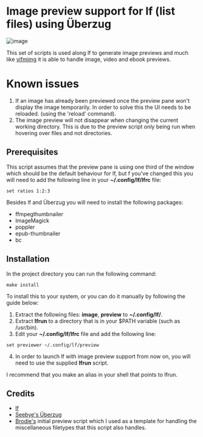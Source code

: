 # Image preview support for lf (list files) using Überzug

![image](https://raw.githubusercontent.com/cirala/lfimg/master/screenshot.png)

This set of scripts is used along lf to generate image previews and much like [vifmimg](https://github.com/cirala/vifmimg) it is able to handle image, video and ebook previews.


# Known issues
1. If an image has already been previewed once the preview pane won't display the image temporarily. In order to solve this the UI needs to be reloaded. (using the 'reload' command).
2. The image preview will not disappear when changing the current working directory. This is due to the preview script only being run when hovering over files and not directories.


## Prerequisites
This script assumes that the preview pane is using one third of the window which should be the default behaviour for lf, but f you've changed this you will need to add the following line in your **~/.config/lf/lfrc** file:
```
set ratios 1:2:3
```

Besides lf and Überzug you will need to install the following packages:

* ffmpegthumbnailer
* ImageMagick
* poppler
* epub-thumbnailer
* bc

## Installation

In the project directory you can run the following command:

```
make install
```

To install this to your system, or you can do it manually by following the guide below:

1. Extract the following files: **image**, **preview** to **~/.config/lf/**.
2. Extract **lfrun** to a directory that is in your $PATH variable (such as /usr/bin).
3. Edit your **~/.config/lf/lfrc** file and add the following line:
```
set previewer ~/.config/lf/preview
```
4. In order to launch lf with image preview support from now on, you will need to use the supplied **lfrun** script.

I recommend that you make an alias in your shell that points to lfrun.


## Credits
* [lf](https://github.com/gokcehan/lf/)
* [Seebye's Überzug](https://github.com/seebye/ueberzug)
* [Brodie's](https://github.com/BrodieRobertson/) initial preview script which I used as a template for handling the miscellaneous filetypes that this script also handles.
